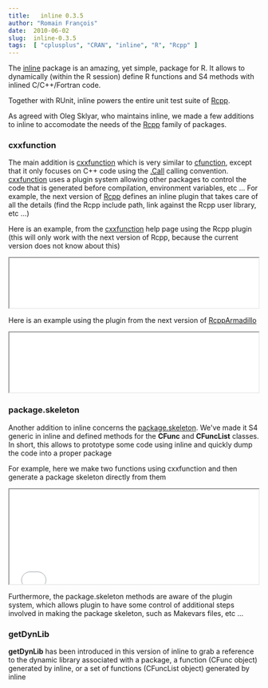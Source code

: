 ```yaml
---
title:   inline 0.3.5
author: "Romain François"
date:  2010-06-02
slug:  inline-0.3.5
tags:  [ "cplusplus", "CRAN", "inline", "R", "Rcpp" ]
---
```

<div class="post-content">
<p>The <a href="http://cran.r-project.org/web/packages/inline/index.html">inline</a> package is an amazing, yet simple, package for R. It allows to dynamically (within the R session) define R functions and S4 methods with inlined C/C++/Fortran code.</p>

<p>Together with RUnit, inline powers the entire unit test suite of <a href="http://dirk.eddelbuettel.com/code/rcpp.html">Rcpp</a>. </p>

<p>As agreed with Oleg Sklyar, who maintains inline, we made a few additions to inline to accomodate the needs of the <a href="http://romainfrancois.blog.free.fr/index.php?category/R-package/Rcpp">Rcpp</a> family of packages. </p>

<h3>cxxfunction</h3>

<p>The main addition is <a href="http://finzi.psych.upenn.edu/R/library/inline/html/cxxfunction.html">cxxfunction</a> which is very similar to <a href="http://finzi.psych.upenn.edu/R/library/inline/html/cfunction.html">cfunction</a>, except that it only focuses on C++ code using the <a href="http://finzi.psych.upenn.edu/R/library/base/html/Foreign.html">.Call</a> calling convention. <a href="http://finzi.psych.upenn.edu/R/library/inline/html/cxxfunction.html">cxxfunction</a> uses a plugin system allowing other packages to control the code that is generated before compilation, environment variables, etc ... For example, the next version of 
<a href="http://dirk.eddelbuettel.com/code/rcpp.html">Rcpp</a> defines an inline plugin that takes care of all the details (find the Rcpp include path, link against the Rcpp user library, etc ...) </p>

<p>Here is an example, from the <a href="http://finzi.psych.upenn.edu/R/library/inline/html/cxxfunction.html">cxxfunction</a> help page using the Rcpp plugin (this will only work with the next version of Rcpp, because the current version does not know about this)</p> 

<iframe src="/public/packages/inline/cxx.R.html" width="500" height="100"></iframe>

<p>Here is an example using the plugin from the next version of <a href="http://dirk.eddelbuettel.com/code/rcpp.armadillo.html">RcppArmadillo</a></p>

<iframe src="/public/packages/inline/cxxarma.R.html" width="500" height="120"></iframe>

<h3>package.skeleton</h3>

<p>Another addition to inline concerns the <a href="http://finzi.psych.upenn.edu/R/library/utils/html/package.skeleton.html">package.skeleton</a>. We've made it S4 generic in inline and defined methods for the <strong>CFunc</strong> and <strong>CFuncList</strong> classes. In short, this allows to prototype some code using inline and quickly dump the code into a proper package</p>

<p>For example, here we make two functions using cxxfunction and then generate a package skeleton directly from them</p>

<iframe src="/public/packages/inline/packskel.html" width="500" height="190"></iframe>

<p>Furthermore, the package.skeleton methods are aware of the plugin system, which allows plugin to have some control of additional steps involved in making the package skeleton, such as Makevars files, etc ... </p>


<h3>getDynLib</h3>

<p><strong>getDynLib</strong> has been introduced in this version of inline to grab a reference to the dynamic library associated with a package, a function (CFunc object) generated by inline, or a set of functions (CFuncList object) generated by inline</p>
</div>
